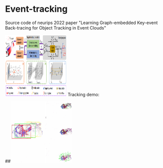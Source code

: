 # Event-tracking
Source code of neurips 2022 paper "Learning Graph-embedded Key-event Back-tracing for Object Tracking in Event Clouds"

<img src="./figures/Pipline.png" width="200" height="200" />
Tracking demo:

##<img src="./figures/Tracking_Demo.png" width="200" height="200" />
